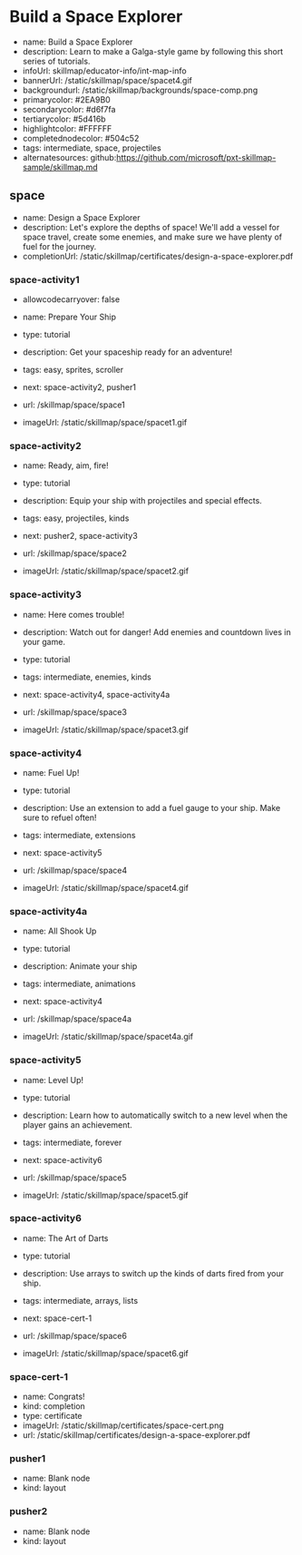 # Build a Space Explorer
* name: Build a Space Explorer
* description: Learn to make a Galga-style game by following this short series of tutorials.
* infoUrl: skillmap/educator-info/int-map-info
* bannerUrl: /static/skillmap/space/spacet4.gif
* backgroundurl: /static/skillmap/backgrounds/space-comp.png
* primarycolor: #2EA9B0
* secondarycolor: #d6f7fa
* tertiarycolor: #5d416b
* highlightcolor: #FFFFFF
* completednodecolor: #504c52
* tags: intermediate, space, projectiles
* alternatesources: github:https://github.com/microsoft/pxt-skillmap-sample/skillmap.md


## space
* name: Design a Space Explorer
* description: Let's explore the depths of space! We'll add a vessel for space travel, create some enemies, and make sure we have plenty of fuel for the journey.
* completionUrl: /static/skillmap/certificates/design-a-space-explorer.pdf

### space-activity1
* allowcodecarryover: false


* name: Prepare Your Ship
* type: tutorial
* description: Get your spaceship ready for an adventure!
* tags: easy, sprites, scroller
* next: space-activity2, pusher1

* url: /skillmap/space/space1
* imageUrl: /static/skillmap/space/spacet1.gif

### space-activity2

* name: Ready, aim, fire!
* type: tutorial
* description: Equip your ship with projectiles and special effects.
* tags: easy, projectiles, kinds
* next: pusher2, space-activity3

* url: /skillmap/space/space2
* imageUrl: /static/skillmap/space/spacet2.gif

### space-activity3

* name: Here comes trouble!
* description: Watch out for danger! Add enemies and countdown lives in your game.
* type: tutorial
* tags: intermediate, enemies, kinds
* next: space-activity4, space-activity4a

* url: /skillmap/space/space3
* imageUrl: /static/skillmap/space/spacet3.gif

### space-activity4

* name: Fuel Up!
* type: tutorial
* description: Use an extension to add a fuel gauge to your ship. Make sure to refuel often!
* tags: intermediate, extensions
* next: space-activity5

* url: /skillmap/space/space4
* imageUrl: /static/skillmap/space/spacet4.gif

### space-activity4a

* name: All Shook Up
* type: tutorial
* description: Animate your ship 
* tags: intermediate, animations
* next: space-activity4

* url: /skillmap/space/space4a
* imageUrl: /static/skillmap/space/spacet4a.gif

### space-activity5

* name: Level Up!
* type: tutorial
* description: Learn how to automatically switch to a new level when the player gains an achievement.
* tags: intermediate, forever
* next: space-activity6

* url: /skillmap/space/space5
* imageUrl: /static/skillmap/space/spacet5.gif

### space-activity6

* name: The Art of Darts
* type: tutorial
* description: Use arrays to switch up the kinds of darts fired from your ship.
* tags: intermediate, arrays, lists
* next: space-cert-1

* url: /skillmap/space/space6
* imageUrl: /static/skillmap/space/spacet6.gif

### space-cert-1
* name: Congrats!
* kind: completion
* type: certificate
* imageUrl: /static/skillmap/certificates/space-cert.png
* url: /static/skillmap/certificates/design-a-space-explorer.pdf


### pusher1
* name: Blank node
* kind: layout

### pusher2
* name: Blank node
* kind: layout

